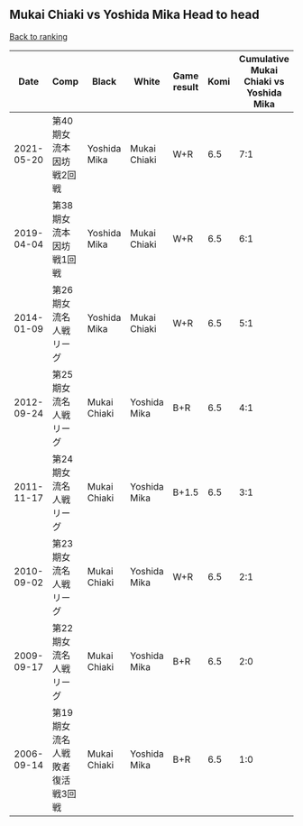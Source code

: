 ## Mukai Chiaki vs Yoshida Mika Head to head

[Back to ranking](../../index.md)




| **Date** | **Comp** | **Black** | **White** | **Game result** | **Komi** | **Cumulative Mukai Chiaki vs Yoshida Mika** | **Mukai Chiaki streak** | **Yoshida Mika streak** | 
| --- | --- | --- | --- | --- | --- | --- | --- | --- |
| 2021-05-20 | 第40期女流本因坊戦2回戦 | Yoshida Mika | Mukai Chiaki | W+R | 6.5 | 7:1 | 5 | 0 | 
| 2019-04-04 | 第38期女流本因坊戦1回戦 | Yoshida Mika | Mukai Chiaki | W+R | 6.5 | 6:1 | 4 | 0 | 
| 2014-01-09 | 第26期女流名人戦リーグ | Yoshida Mika | Mukai Chiaki | W+R | 6.5 | 5:1 | 3 | 0 | 
| 2012-09-24 | 第25期女流名人戦リーグ | Mukai Chiaki | Yoshida Mika | B+R | 6.5 | 4:1 | 2 | 0 | 
| 2011-11-17 | 第24期女流名人戦リーグ | Mukai Chiaki | Yoshida Mika | B+1.5 | 6.5 | 3:1 | 1 | 0 | 
| 2010-09-02 | 第23期女流名人戦リーグ | Mukai Chiaki | Yoshida Mika | W+R | 6.5 | 2:1 | 0 | 1 | 
| 2009-09-17 | 第22期女流名人戦リーグ | Mukai Chiaki | Yoshida Mika | B+R | 6.5 | 2:0 | 2 | 0 | 
| 2006-09-14 | 第19期女流名人戦敗者復活戦3回戦 | Mukai Chiaki | Yoshida Mika | B+R | 6.5 | 1:0 | 1 | 0 |




